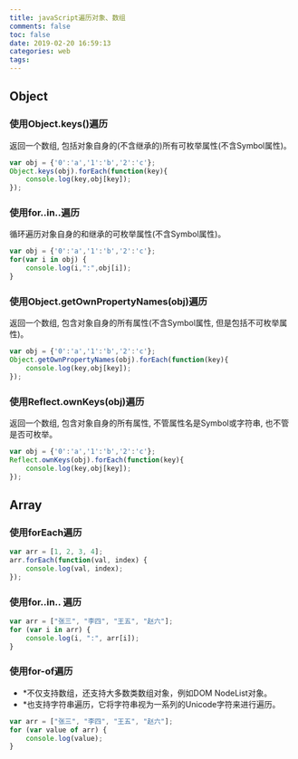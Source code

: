 ```yaml
---
title: javaScript遍历对象、数组
comments: false
toc: false
date: 2019-02-20 16:59:13
categories: web
tags:
---
```


## Object

### 使用Object.keys()遍历

返回一个数组, 包括对象自身的(不含继承的)所有可枚举属性(不含Symbol属性)。

``` js
var obj = {'0':'a','1':'b','2':'c'};
Object.keys(obj).forEach(function(key){
    console.log(key,obj[key]);
});
```

### 使用for..in..遍历

循环遍历对象自身的和继承的可枚举属性(不含Symbol属性)。

``` js
var obj = {'0':'a','1':'b','2':'c'};
for(var i in obj) {
    console.log(i,":",obj[i]);
}
```

### 使用Object.getOwnPropertyNames(obj)遍历

返回一个数组, 包含对象自身的所有属性(不含Symbol属性, 但是包括不可枚举属性)。

``` js
var obj = {'0':'a','1':'b','2':'c'};
Object.getOwnPropertyNames(obj).forEach(function(key){
    console.log(key,obj[key]);
});
```

### 使用Reflect.ownKeys(obj)遍历

返回一个数组, 包含对象自身的所有属性, 不管属性名是Symbol或字符串, 也不管是否可枚举。

``` js
var obj = {'0':'a','1':'b','2':'c'};
Reflect.ownKeys(obj).forEach(function(key){
    console.log(key,obj[key]);
});
```

## Array

### 使用forEach遍历

``` js
var arr = [1, 2, 3, 4];
arr.forEach(function(val, index) {
    console.log(val, index);
});
```

### 使用for..in.. 遍历

``` js
var arr = ["张三", "李四", "王五", "赵六"];
for (var i in arr) {
    console.log(i, ":", arr[i]);
}
```

### 使用for-of遍历

* \*不仅支持数组，还支持大多数类数组对象，例如DOM NodeList对象。
* \*也支持字符串遍历，它将字符串视为一系列的Unicode字符来进行遍历。

``` js
var arr = ["张三", "李四", "王五", "赵六"];
for (var value of arr) {
    console.log(value);
}
```
